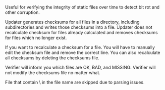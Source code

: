 Useful for verifying the integrity of static files over time to detect bit rot and other corruption.

Updater generates checksums for all files in a directory, including subdirectories and writes those checksums into a file. Updater does not recalculate checksum for files already calculated and removes checksums for files which no longer exist.

If you want to recalculate a checksum for a file. You will have to manually edit the checksum file and remove the correct line. You can also recalculate all checksums by deleting the checksums file.

Verifier will inform you which files are OK, BAD, and MISSING. Verifier will not modify the checksums file no matter what.

File that contain \ in the file name are skipped due to parsing issues.

